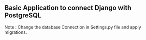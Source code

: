 ## Basic Application to connect Django with PostgreSQL

  Note : 
    Change the database Connection in Settings.py file and apply migrations.
    
